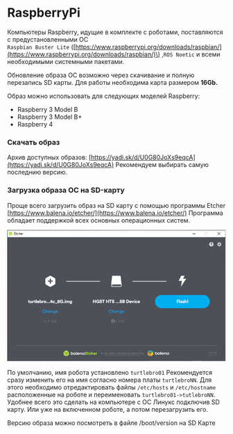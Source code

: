 # RaspberryPi

Компьютеры Raspberry, идущие в комплекте с роботами, поставляются с предустановленными ОС  
`Raspbian Buster Lite` \([https://www.raspberrypi.org/downloads/raspbian/](https://www.raspberrypi.org/downloads/raspbian/)\) ,`ROS Noetic`   и всеми необходимыми системными пакетами. 

Обновление образа ОС возможно через скачивание и полную перезапись SD карты. Для работы необходима карта размером **16Gb.** 

Образ можно использовать для следующих моделей Raspberry: 

* Raspberry 3 Model B
* Raspberry 3 Model B+
* Raspberry 4

### Скачать образ

Архив доступных образов: [https://yadi.sk/d/U0G80JoXs9eqcA](https://yadi.sk/d/U0G80JoXs9eqcA) Рекомендуем выбирать самую последнию версию.

### Загрузка образа ОС на SD-карту

Проще всего загрузить образ на SD карту с помощью программы Etcher  [https://www.balena.io/etcher/](https://www.balena.io/etcher/) Программа обладает поддержкой всех основных операционных систем.

![](../.gitbook/assets/etcher.png)

По умолчанию, имя робота установлено `turtlebro01` Рекомендуется сразу изменить его на имя согласно номера платы `turtlebroNN`. Для этого необходимо отредактировать файлы `/etc/hosts` и `/etc/hostname` расположенные на роботе и переименовать `turtlebro01->tutlebroNN`. Удобнее всего это сделать на компьютере с ОС Линукс подключив SD карту. Или уже на включенном роботе, а потом перезагрузить его.

Версию образа можно посмотреть в файле /boot/version на SD Карте





